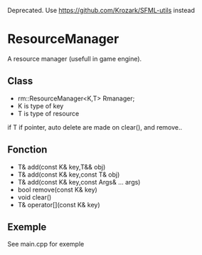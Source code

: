 Deprecated. Use https://github.com/Krozark/SFML-utils instead


ResourceManager
===============

A  resource manager (usefull in game engine).

Class
-----

* rm::ResourceManager\<K,T\> Rmanager;
* K is type of key
* T is type of resource

if T if pointer, auto delete are made on clear(), and remove..


Fonction
--------

* T& add(const K& key,T&& obj)
* T& add(const K& key,const T& obj)
* T& add(const K& key,const Args& ... args)
* bool remove(const K& key)
* void clear()
* T& operator[](const K& key)


Exemple
-------

See main.cpp for exemple

